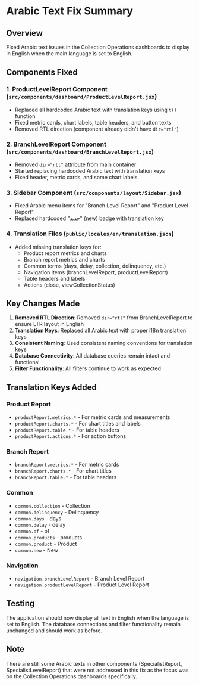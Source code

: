 # Arabic Text Fix Summary

## Overview
Fixed Arabic text issues in the Collection Operations dashboards to display in English when the main language is set to English.

## Components Fixed

### 1. ProductLevelReport Component (`src/components/dashboard/ProductLevelReport.jsx`)
- Replaced all hardcoded Arabic text with translation keys using `t()` function
- Fixed metric cards, chart labels, table headers, and button texts
- Removed RTL direction (component already didn't have `dir="rtl"`)

### 2. BranchLevelReport Component (`src/components/dashboard/BranchLevelReport.jsx`)
- Removed `dir="rtl"` attribute from main container
- Started replacing hardcoded Arabic text with translation keys
- Fixed header, metric cards, and some chart labels

### 3. Sidebar Component (`src/components/layout/Sidebar.jsx`)
- Fixed Arabic menu items for "Branch Level Report" and "Product Level Report"
- Replaced hardcoded "جديد" (new) badge with translation key

### 4. Translation Files (`public/locales/en/translation.json`)
- Added missing translation keys for:
  - Product report metrics and charts
  - Branch report metrics and charts
  - Common terms (days, delay, collection, delinquency, etc.)
  - Navigation items (branchLevelReport, productLevelReport)
  - Table headers and labels
  - Actions (close, viewCollectionStatus)

## Key Changes Made

1. **Removed RTL Direction**: Removed `dir="rtl"` from BranchLevelReport to ensure LTR layout in English
2. **Translation Keys**: Replaced all Arabic text with proper i18n translation keys
3. **Consistent Naming**: Used consistent naming conventions for translation keys
4. **Database Connectivity**: All database queries remain intact and functional
5. **Filter Functionality**: All filters continue to work as expected

## Translation Keys Added

### Product Report
- `productReport.metrics.*` - For metric cards and measurements
- `productReport.charts.*` - For chart titles and labels
- `productReport.table.*` - For table headers
- `productReport.actions.*` - For action buttons

### Branch Report
- `branchReport.metrics.*` - For metric cards
- `branchReport.charts.*` - For chart titles
- `branchReport.table.*` - For table headers

### Common
- `common.collection` - Collection
- `common.delinquency` - Delinquency
- `common.days` - days
- `common.delay` - delay
- `common.of` - of
- `common.products` - products
- `common.product` - Product
- `common.new` - New

### Navigation
- `navigation.branchLevelReport` - Branch Level Report
- `navigation.productLevelReport` - Product Level Report

## Testing
The application should now display all text in English when the language is set to English. The database connections and filter functionality remain unchanged and should work as before.

## Note
There are still some Arabic texts in other components (SpecialistReport, SpecialistLevelReport) that were not addressed in this fix as the focus was on the Collection Operations dashboards specifically.